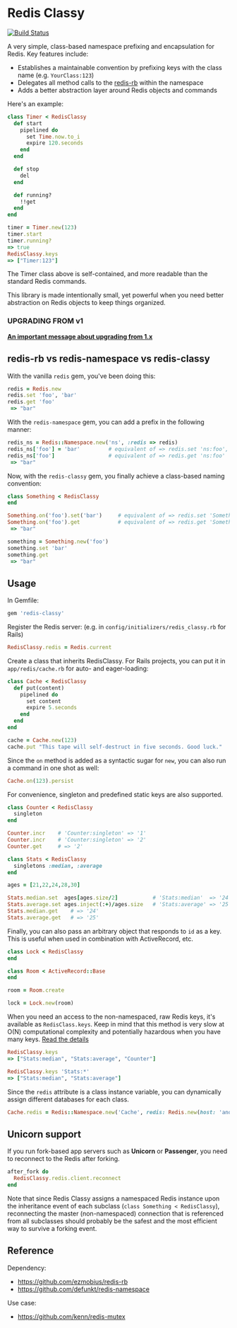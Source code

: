# Redis Classy

[![Build Status](https://secure.travis-ci.org/kenn/redis-classy.png)](http://travis-ci.org/kenn/redis-classy)

A very simple, class-based namespace prefixing and encapsulation for Redis. Key features include:

- Establishes a maintainable convention by prefixing keys with the class name (e.g. `YourClass:123`)
- Delegates all method calls to the [redis-rb](https://github.com/redis/redis-rb) within the namespace
- Adds a better abstraction layer around Redis objects and commands

Here's an example:

```ruby
class Timer < RedisClassy
  def start
    pipelined do
      set Time.now.to_i
      expire 120.seconds
    end
  end

  def stop
    del
  end

  def running?
    !!get
  end
end

timer = Timer.new(123)
timer.start
timer.running?
=> true
RedisClassy.keys
=> ["Timer:123"]
```

The Timer class above is self-contained, and more readable than the standard Redis commands.

This library is made intentionally small, yet powerful when you need better abstraction on Redis objects to keep things organized.

### UPGRADING FROM v1

[**An important message about upgrading from 1.x**](UPGRADING.md)


## redis-rb vs redis-namespace vs redis-classy

With the vanilla `redis` gem, you've been doing this:

```ruby
redis = Redis.new
redis.set 'foo', 'bar'
redis.get 'foo'
 => "bar"
```

With the `redis-namespace` gem, you can add a prefix in the following manner:

```ruby
redis_ns = Redis::Namespace.new('ns', :redis => redis)
redis_ns['foo'] = 'bar'         # equivalent of => redis.set 'ns:foo', 'bar'
redis_ns['foo']                 # equivalent of => redis.get 'ns:foo'
 => "bar"
```

Now, with the `redis-classy` gem, you finally achieve a class-based naming convention:

```ruby
class Something < RedisClassy
end

Something.on('foo').set('bar')     # equivalent of => redis.set 'Something:foo', 'bar'
Something.on('foo').get            # equivalent of => redis.get 'Something:foo'
 => "bar"

something = Something.new('foo')
something.set 'bar'
something.get
 => "bar"
```

Usage
-----

In Gemfile:

```ruby
gem 'redis-classy'
```

Register the Redis server: (e.g. in `config/initializers/redis_classy.rb` for Rails)

```ruby
RedisClassy.redis = Redis.current
```

Create a class that inherits RedisClassy. For Rails projects, you can put it in `app/redis/cache.rb` for auto- and eager-loading:

```ruby
class Cache < RedisClassy
  def put(content)
    pipelined do
      set content
      expire 5.seconds
    end
  end
end

cache = Cache.new(123)
cache.put "This tape will self-destruct in five seconds. Good luck."
```

Since the `on` method is added as a syntactic sugar for `new`, you can also run a command in one shot as well:

```ruby
Cache.on(123).persist
```

For convenience, singleton and predefined static keys are also supported.

```ruby
class Counter < RedisClassy
  singleton
end

Counter.incr    # 'Counter:singleton' => '1'
Counter.incr    # 'Counter:singleton' => '2'
Counter.get     # => '2'
```

``` ruby
class Stats < RedisClassy
  singletons :median, :average
end

ages = [21,22,24,28,30]

Stats.median.set  ages[ages.size/2]           # 'Stats:median'  => '24'
Stats.average.set ages.inject(:+)/ages.size   # 'Stats:average' => '25'
Stats.median.get    # => '24'
Stats.average.get   # => '25'
```

Finally, you can also pass an arbitrary object that responds to `id` as a key. This is useful when used in combination with ActiveRecord, etc.

```ruby
class Lock < RedisClassy
end

class Room < ActiveRecord::Base
end

room = Room.create

lock = Lock.new(room)
```

When you need an access to the non-namespaced, raw Redis keys, it's available as `RedisClass.keys`. Keep in mind that this method is very slow at O(N) computational complexity and potentially hazardous when you have many keys. [Read the details](http://redis.io/commands/keys)

```ruby
RedisClassy.keys
=> ["Stats:median", "Stats:average", "Counter"]

RedisClassy.keys 'Stats:*'
=> ["Stats:median", "Stats:average"]
```

Since the `redis` attribute is a class instance variable, you can dynamically assign different databases for each class.

```ruby
Cache.redis = Redis::Namespace.new('Cache', redis: Redis.new(host: 'another.host'))
```

Unicorn support
---------------

If you run fork-based app servers such as **Unicorn** or **Passenger**, you need to reconnect to the Redis after forking.

```ruby
after_fork do
  RedisClassy.redis.client.reconnect
end
```

Note that since Redis Classy assigns a namespaced Redis instance upon the inheritance event of each subclass (`class Something < RedisClassy`), reconnecting the master (non-namespaced) connection that is referenced from all subclasses should probably be the safest and the most efficient way to survive a forking event.

Reference
---------

Dependency:

* <https://github.com/ezmobius/redis-rb>
* <https://github.com/defunkt/redis-namespace>

Use case:

* <https://github.com/kenn/redis-mutex>
